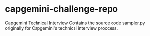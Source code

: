 # capgemini-challenge-repo
 Capgemini Technical Interview 
 Contains the source code sampler.py originally for Capgemini's technical interview proccess.
 